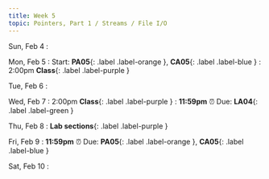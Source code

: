 ```yaml
---
title: Week 5
topic: Pointers, Part 1 / Streams / File I/O
---
```

Sun, Feb 4
: 

Mon, Feb 5
: Start: **PA05**{: .label .label-orange }, **CA05**{: .label .label-blue }
: 2:00pm **Class**{: .label .label-purple }


Tue, Feb 6
: 

Wed, Feb 7
: 2:00pm **Class**{: .label .label-purple } 
: **11:59pm**  ⏰  Due: **LA04**{: .label .label-green }


Thu, Feb 8
: **Lab sections**{: .label .label-purple }


Fri, Feb 9
: **11:59pm**  ⏰  Due: **PA05**{: .label .label-orange }, **CA05**{: .label .label-blue }


Sat, Feb 10
: 

